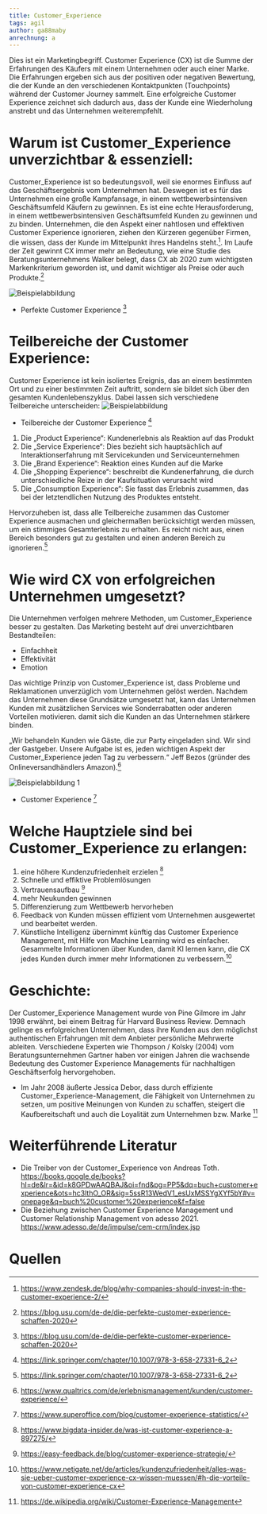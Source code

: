 ```yaml
---
title: Customer_Experience
tags: agil
author: ga88maby
anrechnung: a
---
```


Dies ist ein Marketingbegriff. Customer Experience (CX) ist die Summe der Erfahrungen des Käufers mit einem Unternehmen oder auch einer Marke. Die Erfahrungen ergeben sich aus der positiven oder negativen Bewertung, die der Kunde an den verschiedenen Kontaktpunkten (Touchpoints) während der Customer Journey sammelt. Eine erfolgreiche Customer Experience zeichnet sich dadurch aus, dass der Kunde eine Wiederholung anstrebt und das Unternehmen weiterempfehlt.


# Warum ist Customer_Experience unverzichtbar & essenziell:

Customer_Experience ist so bedeutungsvoll, weil sie enormes Einfluss auf das Geschäftsergebnis vom Unternehmen hat. Deswegen ist es für das Unternehmen eine große Kampfansage, in einem wettbewerbsintensiven Geschäftsumfeld Käufern zu gewinnen. 
Es ist eine echte Herausforderung, in einem wettbewerbsintensiven Geschäftsumfeld Kunden zu gewinnen und zu binden. Unternehmen, die den Aspekt einer nahtlosen und effektiven Customer Experience ignorieren, ziehen den Kürzeren gegenüber Firmen, die wissen, dass der Kunde im Mittelpunkt ihres Handelns steht.[^1].
Im Laufe der Zeit gewinnt CX immer mehr an Bedeutung, wie eine Studie des Beratungsunternehmens Walker belegt, dass CX ab 2020 zum wichtigsten Markenkriterium geworden ist, und damit wichtiger als Preise oder auch Produkte.[^2]

 
![Beispielabbildung](Customer_Experience/Customer_ExperienceCX.PNG)

* Perfekte Customer Experience [^3]

# Teilbereiche der Customer Experience:
Customer Experience ist kein isoliertes Ereignis, das an einem bestimmten Ort und zu einer bestimmten Zeit auftritt,
sondern sie bildet sich über den gesamten Kundenlebenszyklus.
Dabei lassen sich verschiedene Teilbereiche unterscheiden:
![Beispielabbildung](Customer_Experience/CX2.PNG)
* Teilbereiche der Customer Experience [^4]
1. Die „Product Experience“: Kundenerlebnis als Reaktion auf das Produkt
2. Die „Service Experience“: Dies bezieht sich hauptsächlich auf Interaktionserfahrung mit Servicekunden und Serviceunternehmen
3. Die „Brand Experience“:   Reaktion eines Kunden auf die Marke
4. Die „Shopping Experience“: beschreibt die Kundenerfahrung, die durch unterschiedliche Reize in der Kaufsituation verursacht wird
5. Die „Consumption Experience“: Sie fasst das Erlebnis zusammen, das bei der letztendlichen Nutzung des Produktes entsteht. 

Hervorzuheben ist, dass alle Teilbereiche zusammen das Customer Experience ausmachen und gleichermaßen berücksichtigt werden müssen, um ein stimmiges Gesamterlebnis zu erhalten. 
Es reicht nicht aus, einen Bereich besonders gut zu gestalten und einen anderen Bereich zu ignorieren.[^5]


# Wie wird CX von erfolgreichen Unternehmen umgesetzt?
Die Unternehmen verfolgen mehrere Methoden, um Customer_Experience besser zu gestalten. 
Das Marketing besteht auf drei unverzichtbaren Bestandteilen:  
* Einfachheit
* Effektivität
* Emotion 

Das wichtige Prinzip von Customer_Experience ist, dass Probleme und Reklamationen unverzüglich vom Unternehmen gelöst werden. Nachdem das Unternehmen diese Grundsätze umgesetzt hat, kann das Unternehmen Kunden mit zusätzlichen Services wie Sonderrabatten oder anderen Vorteilen motivieren. damit sich die Kunden an das Unternehmen stärkere binden.

„Wir behandeln Kunden wie Gäste, die zur Party eingeladen sind. Wir sind der Gastgeber. Unsere Aufgabe ist es, jeden wichtigen Aspekt der Customer_Experience jeden Tag zu verbessern.“ Jeff Bezos (gründer des Onlineversandhändlers Amazon).[^6]


![Beispielabbildung 1](Customer_Experience/Customer_Experience.PNG)
* Customer Experience [^7]




# Welche Hauptziele sind bei Customer_Experience zu erlangen:
1. eine höhere Kundenzufriedenheit erzielen [^8]
2. Schnelle und effiktive Problemlösungen
3. Vertrauensaufbau [^9]
4. mehr Neukunden gewinnen
5. Differenzierung zum Wettbewerb hervorheben
6. Feedback von Kunden müssen effizient vom Unternehmen ausgewertet und bearbeitet werden. 
7. Künstliche Intelligenz übernimmt künftig das Customer Experience Management, mit Hilfe von Machine Learning wird es einfacher. Gesammelte Informationen über Kunden, damit Kl lernen kann, die CX jedes Kunden durch immer mehr Informationen zu verbessern.[^10]

 


# Geschichte:
Der Customer_Experience Management wurde von Pine Gilmore im Jahr 1998 erwähnt, bei einem Beitrag für Harvard Business Review. Demnach gelinge es erfolgreichen Unternehmen, dass ihre Kunden aus den möglichst authentischen Erfahrungen mit dem Anbieter persönliche Mehrwerte ableiten.
Verschiedene Experten wie Thompson / Kolsky (2004) vom Beratungsunternehmen Gartner haben vor einigen Jahren die wachsende Bedeutung des Customer Experience Managements für nachhaltigen Geschäftserfolg hervorgehoben.
* Im Jahr 2008 äußerte Jessica Debor, dass durch effiziente Customer_Experience-Management, die Fähigkeit von Unternehmen zu setzen, um positive Meinungen von Kunden zu schaffen, steigert die Kaufbereitschaft und auch die Loyalität zum Unternehmen bzw. Marke [^11]



# Weiterführende Literatur

* Die Treiber von der Customer_Experience von Andreas Toth. https://books.google.de/books?hl=de&lr=&id=k8GPDwAAQBAJ&oi=fnd&pg=PP5&dq=buch+customer+experience&ots=hc3lthO_OR&sig=5ssR13WedV1_esUxMSSYgXYf5bY#v=onepage&q=buch%20customer%20experience&f=false
* Die Beziehung zwischen  Customer Experience Management und Customer Relationship Management von adesso 2021. https://www.adesso.de/de/impulse/cem-crm/index.jsp

# Quellen

[^1]: https://www.zendesk.de/blog/why-companies-should-invest-in-the-customer-experience-2/
[^2]: https://blog.usu.com/de-de/die-perfekte-customer-experience-schaffen-2020
[^3]: https://blog.usu.com/de-de/die-perfekte-customer-experience-schaffen-2020
[^4]: https://link.springer.com/chapter/10.1007/978-3-658-27331-6_2
[^5]: https://link.springer.com/chapter/10.1007/978-3-658-27331-6_2
[^6]: https://www.qualtrics.com/de/erlebnismanagement/kunden/customer-experience/
[^7]: https://www.superoffice.com/blog/customer-experience-statistics/
[^8]: https://www.bigdata-insider.de/was-ist-customer-experience-a-897275/
[^9]: https://easy-feedback.de/blog/customer-experience-strategie/
[^10]: https://www.netigate.net/de/articles/kundenzufriedenheit/alles-was-sie-ueber-customer-experience-cx-wissen-muessen/#h-die-vorteile-von-customer-experience-cx
[^11]: https://de.wikipedia.org/wiki/Customer-Experience-Management
